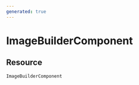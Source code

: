 ```yaml
---
generated: true
---
```


# ImageBuilderComponent


## Resource

```text
ImageBuilderComponent
```



